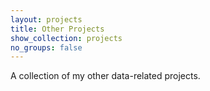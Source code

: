 ```yaml
---
layout: projects
title: Other Projects
show_collection: projects
no_groups: false
---
```

A collection of my other data-related projects.
